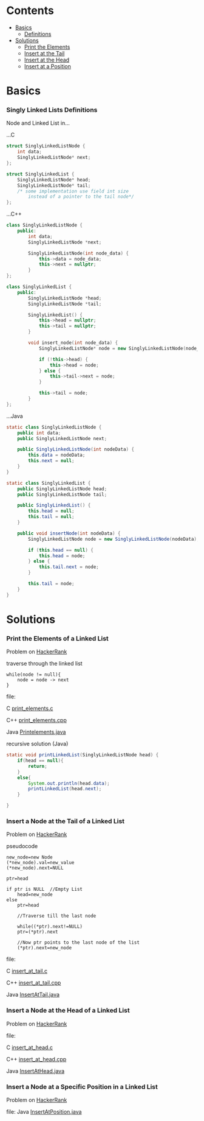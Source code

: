 # Contents
* [Basics](#basics)
	- [Definitions](#singly-linked-lists-definitions)
* [Solutions](#solutions)
	- [Print the Elements](#print-the-elements-of-a-inked-list)
	- [Insert at the Tail](#insert-a-node-at-the-tail-of-a-linked-list)
	- [Insert at the Head](#insert-a-node-at-the-head-of-a-linked-list)
	- [Insert at a Position](#insert-a-node-at-a-specific-position-in-a-linked-list)
# Basics

### Singly Linked Lists Definitions

Node and Linked List in...

...C
```c
struct SinglyLinkedListNode {
    int data;
    SinglyLinkedListNode* next;
};

struct SinglyLinkedList {
    SinglyLinkedListNode* head;
    SinglyLinkedListNode* tail; 
    /* some implementation use field int size 
    	instead of a pointer to the tail node*/
};
```

...C++
```c++
class SinglyLinkedListNode {
    public:
        int data;
        SinglyLinkedListNode *next;

        SinglyLinkedListNode(int node_data) {
            this->data = node_data;
            this->next = nullptr;
        }
};

class SinglyLinkedList {
    public:
        SinglyLinkedListNode *head;
        SinglyLinkedListNode *tail;

        SinglyLinkedList() {
            this->head = nullptr;
            this->tail = nullptr;
        }

        void insert_node(int node_data) {
            SinglyLinkedListNode* node = new SinglyLinkedListNode(node_data);

            if (!this->head) {
                this->head = node;
            } else {
                this->tail->next = node;
            }

            this->tail = node;
        }
};
```

...Java
```java
static class SinglyLinkedListNode {
    public int data;
    public SinglyLinkedListNode next;

    public SinglyLinkedListNode(int nodeData) {
        this.data = nodeData;
        this.next = null;
    }
}

static class SinglyLinkedList {
    public SinglyLinkedListNode head;
    public SinglyLinkedListNode tail;

    public SinglyLinkedList() {
        this.head = null;
        this.tail = null;
    }

    public void insertNode(int nodeData) {
        SinglyLinkedListNode node = new SinglyLinkedListNode(nodeData);

        if (this.head == null) {
            this.head = node;
        } else {
            this.tail.next = node;
        }

        this.tail = node;
    }
}
```

# Solutions

### Print the Elements of a Linked List

Problem on [HackerRank](https://www.hackerrank.com/challenges/print-the-elements-of-a-linked-list/problem)

traverse through the linked list
```
while(node != null){
	node = node -> next
}
```
file:

C [print_elements.c](print_elements.c)

C++ [print_elements.cpp](print_elements.cpp)

Java [Printelements.java](PrintElements.java)

recursive solution (Java)
```java
static void printLinkedList(SinglyLinkedListNode head) {
    if(head == null){
        return;
    }
    else{
        System.out.println(head.data);
        printLinkedList(head.next);
    }

}
```

### Insert a Node at the Tail of a Linked List

Problem on [HackerRank](https://www.hackerrank.com/challenges/insert-a-node-at-the-tail-of-a-linked-list/problem)

pseudocode
```
new_node=new Node
(*new_node).val=new_value
(*new_node).next=NULL

ptr=head

if ptr is NULL  //Empty List
    head=new_node
else
    ptr=head

    //Traverse till the last node

    while((*ptr).next!=NULL)
    ptr=(*ptr).next

    //Now ptr points to the last node of the list
    (*ptr).next=new_node
```
file:

C [insert_at_tail.c](insert_at_tail.c)

C++ [insert_at_tail.cpp](insert_at_tail.cpp)

Java [InsertAtTail.java](InsertAtTail.java)

### Insert a Node at the Head of a Linked List

Problem on [HackerRank](https://www.hackerrank.com/challenges/insert-a-node-at-the-head-of-a-linked-list/problem)

file:

C [insert_at_head.c](insert_at_head.c)

C++ [insert_at_head.cpp](insert_at_head.cpp)

Java [InsertAtHead.java](InsertAtHead.java)

### Insert a Node at a Specific Position in a Linked List

Problem on [HackerRank](https://www.hackerrank.com/challenges/insert-a-node-at-a-specific-position-in-a-linked-list/problem)

file: Java [InsertAtPosition.java](InsertAtPosition.java)
